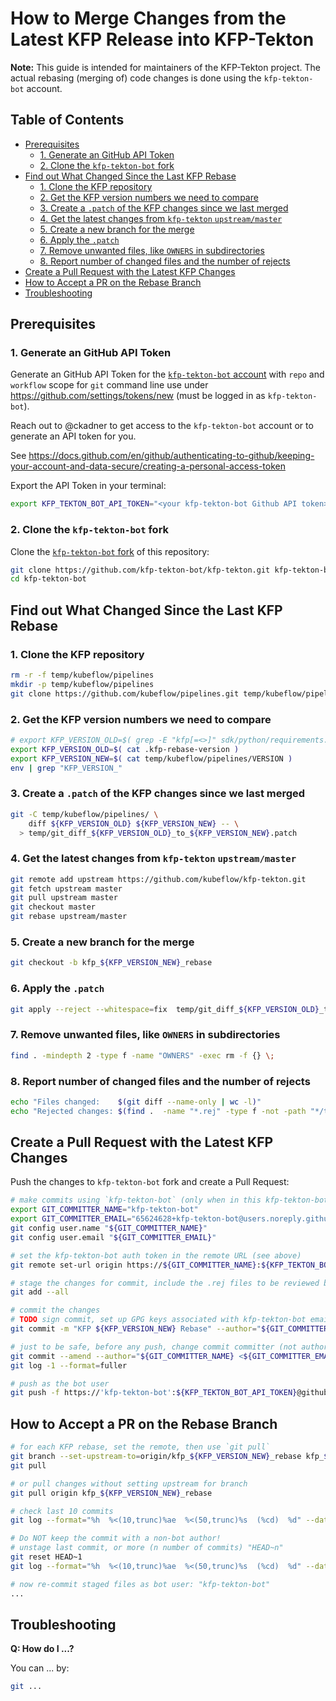 # How to Merge Changes from the Latest KFP Release into KFP-Tekton

**Note:** This guide is intended for maintainers of the KFP-Tekton project.
The actual rebasing (merging of) code changes is done using the `kfp-tekton-bot`
account.

## Table of Contents

<!-- START of ToC generated by running ./tools/mdtoc.sh guides/kfp-rebase-guide.md -->

  - [Prerequisites](#prerequisites)
    - [1. Generate an GitHub API Token](#1-generate-an-github-api-token)
    - [2. Clone the `kfp-tekton-bot` fork](#2-clone-the-kfp-tekton-bot-fork)
  - [Find out What Changed Since the Last KFP Rebase](#find-out-what-changed-since-the-last-kfp-rebase)
    - [1. Clone the KFP repository](#1-clone-the-kfp-repository)
    - [2. Get the KFP version numbers we need to compare](#2-get-the-kfp-version-numbers-we-need-to-compare)
    - [3. Create a `.patch` of the KFP changes since we last merged](#3-create-a-patch-of-the-kfp-changes-since-we-last-merged)
    - [4. Get the latest changes from `kfp-tekton` `upstream/master`](#4-get-the-latest-changes-from-kfp-tekton-upstream/master)
    - [5. Create a new branch for the merge](#5-create-a-new-branch-for-the-merge)
    - [6. Apply the `.patch`](#6-apply-the-patch)
    - [7. Remove unwanted files, like `OWNERS` in subdirectories](#7-remove-unwanted-files-like-owners-in-subdirectories)
    - [8. Report number of changed files and the number of rejects](#8-report-number-of-changed-files-and-the-number-of-rejects)
  - [Create a Pull Request with the Latest KFP Changes](#create-a-pull-request-with-the-latest-kfp-changes)
  - [How to Accept a PR on the Rebase Branch](#how-to-accept-a-pr-on-the-rebase-branch)
  - [Troubleshooting](#troubleshooting)

<!-- END of ToC generated by running ./tools/mdtoc.sh guides/kfp-rebase-guide.md -->

## Prerequisites

### 1. Generate an GitHub API Token

Generate an GitHub API Token for the [`kfp-tekton-bot` account](https://github.com/kfp-tekton-bot/) 
with `repo` and `workflow` scope for `git` command line use under
https://github.com/settings/tokens/new (must be logged in as `kfp-tekton-bot`).

Reach out to @ckadner to get access to the `kfp-tekton-bot` account or to generate
an API token for you.
   
See https://docs.github.com/en/github/authenticating-to-github/keeping-your-account-and-data-secure/creating-a-personal-access-token
   
Export the API Token in your terminal:
```Bash
export KFP_TEKTON_BOT_API_TOKEN="<your kfp-tekton-bot Github API token>"
```

<!-- TODO: add some details -->


### 2. Clone the `kfp-tekton-bot` fork

Clone the [`kfp-tekton-bot` fork](https://github.com/kfp-tekton-bot/kfp-tekton/)
of this repository:

```Bash
git clone https://github.com/kfp-tekton-bot/kfp-tekton.git kfp-tekton-bot
cd kfp-tekton-bot
```


## Find out What Changed Since the Last KFP Rebase

### 1. Clone the KFP repository

```Bash
rm -r -f temp/kubeflow/pipelines
mkdir -p temp/kubeflow/pipelines
git clone https://github.com/kubeflow/pipelines.git temp/kubeflow/pipelines
```


### 2. Get the KFP version numbers we need to compare

```Bash
# export KFP_VERSION_OLD=$( grep -E "kfp[=<>]" sdk/python/requirements.in | grep -oE "\d+\.\d+\.\d+" )
export KFP_VERSION_OLD=$( cat .kfp-rebase-version )
export KFP_VERSION_NEW=$( cat temp/kubeflow/pipelines/VERSION )
env | grep "KFP_VERSION_"
```


### 3. Create a `.patch` of the KFP changes since we last merged

```Bash
git -C temp/kubeflow/pipelines/ \
    diff ${KFP_VERSION_OLD} ${KFP_VERSION_NEW} -- \
  > temp/git_diff_${KFP_VERSION_OLD}_to_${KFP_VERSION_NEW}.patch
```


### 4. Get the latest changes from `kfp-tekton` `upstream/master`

```Bash
git remote add upstream https://github.com/kubeflow/kfp-tekton.git
git fetch upstream master
git pull upstream master
git checkout master
git rebase upstream/master
```

### 5. Create a new branch for the merge

```Bash
git checkout -b kfp_${KFP_VERSION_NEW}_rebase
```


### 6. Apply the `.patch`

```Bash
git apply --reject --whitespace=fix  temp/git_diff_${KFP_VERSION_OLD}_to_${KFP_VERSION_NEW}.patch
```


### 7. Remove unwanted files, like `OWNERS` in subdirectories

```Bash
find . -mindepth 2 -type f -name "OWNERS" -exec rm -f {} \;
```


### 8. Report number of changed files and the number of rejects

```Bash
echo "Files changed:    $(git diff --name-only | wc -l)"
echo "Rejected changes: $(find .  -name "*.rej" -type f -not -path "*/temp/*" | wc -l)"
```


## Create a Pull Request with the Latest KFP Changes

Push the changes to `kfp-tekton-bot` fork and create a Pull Request:

```Bash
# make commits using `kfp-tekton-bot` (only when in this kfp-tekton-bot fork clone)
export GIT_COMMITTER_NAME="kfp-tekton-bot"
export GIT_COMMITTER_EMAIL="65624628+kfp-tekton-bot@users.noreply.github.com"
git config user.name "${GIT_COMMITTER_NAME}"
git config user.email "${GIT_COMMITTER_EMAIL}"

# set the kfp-tekton-bot auth token in the remote URL (see above)
git remote set-url origin https://${GIT_COMMITTER_NAME}:${KFP_TEKTON_BOT_API_TOKEN}@github.com/kfp-tekton-bot/kfp-tekton.git

# stage the changes for commit, include the .rej files to be reviewed by others in the PR
git add --all

# commit the changes
# TODO sign commit, set up GPG keys associated with kfp-tekton-bot email
git commit -m "KFP ${KFP_VERSION_NEW} Rebase" --author="${GIT_COMMITTER_NAME} <${GIT_COMMITTER_EMAIL}>"

# just to be safe, before any push, change commit committer (not author) to the kfp-tekon-bot user
git commit --amend --author="${GIT_COMMITTER_NAME} <${GIT_COMMITTER_EMAIL}>" --no-edit
git log -1 --format=fuller

# push as the bot user
git push -f https://'kfp-tekton-bot':${KFP_TEKTON_BOT_API_TOKEN}@github.com/kfp-tekton-bot/kfp-tekton.git
```


## How to Accept a PR on the Rebase Branch

```Bash
# for each KFP rebase, set the remote, then use `git pull`
git branch --set-upstream-to=origin/kfp_${KFP_VERSION_NEW}_rebase kfp_${KFP_VERSION_NEW}_rebase
git pull

# or pull changes without setting upstream for branch
git pull origin kfp_${KFP_VERSION_NEW}_rebase

# check last 10 commits
git log --format="%h  %<(10,trunc)%ae  %<(50,trunc)%s  (%cd)  %d" --date=short -10

# Do NOT keep the commit with a non-bot author!
# unstage last commit, or more (n number of commits) "HEAD~n" 
git reset HEAD~1
git log --format="%h  %<(10,trunc)%ae  %<(50,trunc)%s  (%cd)  %d" --date=short -10

# now re-commit staged files as bot user: "kfp-tekton-bot"
...

```


## Troubleshooting

**Q: How do I ...?**

You can ... by:
```Bash
git ...
```

